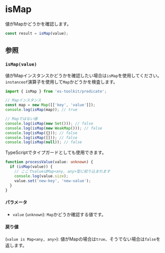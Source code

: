 # isMap

値がMapかどうかを確認します。

```typescript
const result = isMap(value);
```

## 参照

### `isMap(value)`

値がMapインスタンスかどうかを確認したい場合は`isMap`を使用してください。`instanceof`演算子を使用して`Map`かどうかを検査します。

```typescript
import { isMap } from 'es-toolkit/predicate';

// Mapインスタンス
const map = new Map([['key', 'value']]);
console.log(isMap(map)); // true

// Mapではない値
console.log(isMap(new Set())); // false
console.log(isMap(new WeakMap())); // false
console.log(isMap({})); // false
console.log(isMap([])); // false
console.log(isMap(null)); // false
```

TypeScriptでタイプガードとしても使用できます。

```typescript
function processValue(value: unknown) {
  if (isMap(value)) {
    // ここでvalueはMap<any, any>型に絞り込まれます
    console.log(value.size);
    value.set('new-key', 'new-value');
  }
}
```

#### パラメータ

- `value` (`unknown`): `Map`かどうか確認する値です。

#### 戻り値

(`value is Map<any, any>`): 値がMapの場合は`true`、そうでない場合は`false`を返します。

